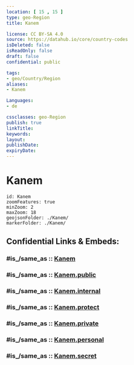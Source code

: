 ```yaml
---
location: [ 15 , 15 ] 
type: geo-Region
title: Kanem

license: CC BY-SA 4.0
source: https://datahub.io/core/country-codes
isDeleted: false
isReadOnly: false
draft: false
confidential: public

tags:
- geo/Country/Region
aliases:
- Kanem

Languages:
- de

cssclasses: geo-Region
publish: true
linkTitle: 
keywords: 
layout: 
publishDate: 
expiryDate: 
---
```


# Kanem

```leaflet
id: Kanem
zoomFeatures: true 
minZoom: 2 
maxZoom: 18
geojsonFolder: ./Kanem/
markerFolder: ./Kanem/
```


## Confidential Links & Embeds: 

### #is_/same_as :: [Kanem](/_Standards/Earth/Continent/Africa/Africa~Central/Chad/Regions~Chad/Kanem.md) 

### #is_/same_as :: [Kanem.public](/_public/Earth/Continent/Africa/Africa~Central/Chad/Regions~Chad/Kanem.public.md) 

### #is_/same_as :: [Kanem.internal](/_internal/Earth/Continent/Africa/Africa~Central/Chad/Regions~Chad/Kanem.internal.md) 

### #is_/same_as :: [Kanem.protect](/_protect/Earth/Continent/Africa/Africa~Central/Chad/Regions~Chad/Kanem.protect.md) 

### #is_/same_as :: [Kanem.private](/_private/Earth/Continent/Africa/Africa~Central/Chad/Regions~Chad/Kanem.private.md) 

### #is_/same_as :: [Kanem.personal](/_personal/Earth/Continent/Africa/Africa~Central/Chad/Regions~Chad/Kanem.personal.md) 

### #is_/same_as :: [Kanem.secret](/_secret/Earth/Continent/Africa/Africa~Central/Chad/Regions~Chad/Kanem.secret.md)

